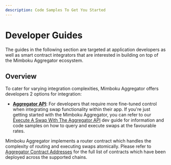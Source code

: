 ```yaml
---
description: Code Samples To Get You Started
---
```


# Developer Guides

The guides in the following section are targeted at application developers as well as smart contract integrators that are interested in building on top of the Mimboku Aggregator ecosystem.

## Overview

To cater for varying integration complexities, Mimboku Aggregator offers developers 2 options for integration:

- [**Aggregator API**](../aggregator-api/): For developers that require more fine-tuned control when integrating swap functionality within their app. If you're just getting started with the Mimboku Aggregator, you can refer to our [Execute A Swap With The Aggregator API](execute-a-swap-with-the-aggregator-api.md) dev guide for information and code samples on how to query and execute swaps at the favourable rates.

Mimboku Aggregator implements a router contract which handles the complexity of routing and executing swaps atomically. Please refer to [Aggregator Contract Addresses](../contracts/aggregator-contract-addresses.md) for the full list of contracts which have been deployed across the supported chains.
